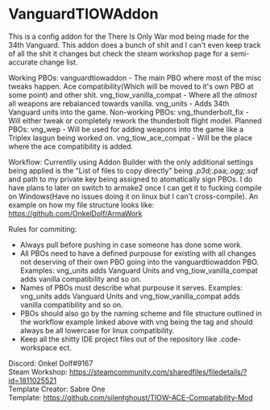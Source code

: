 # VanguardTIOWAddon
This is a config addon for the There Is Only War mod being made for the 34th Vanguard.
This addon does a bunch of shit and I can't even keep track of all the shit it changes but check the steam workshop page for a semi-accurate change list.

Working PBOs:
vanguardtiowaddon - The main PBO where most of the misc tweaks happen. Ace compatibility(Which will be moved to it's own PBO at some point) and other shit.
vng_tiow_vanilla_compat - Where all the *almost* all weapons are rebalanced towards vanilla.
vng_units - Adds 34th Vanguard units into the game.
Non-working PBOs:
vng_thunderbolt_fix - Will either tweak or completely rework the thunderbolt flight model.
Planned PBOs:
vng_wep - Will be used for adding weapons into the game like a Triplex lasgun being worked on.
vng_tiow_ace_compat - Will be the place where the ace compatibility is added.

Workflow:
Currentlly using Addon Builder with the only additional settings being applied is the "List of files to copy directly" being *.p3d;*.paa;*.ogg;*.sqf and path to my private key being assigned to atomatically sign PBOs. I do have plans to later on switch to armake2 once I can get it to fucking compile on Windows(Have no issues doing it on linux but I can't cross-compile).
An example on how my file structure looks like: https://github.com/OnkelDolf/ArmaWork

Rules for commiting:
- Always pull before pushing in case someone has done some work.
- All PBOs need to have a defined purpouse for existing with all changes not deserving of their own PBO going into the vanguardtiowaddon PBO. Examples: vng_units adds Vanguard Units and vng_tiow_vanilla_compat adds vanilla compatibility and so on.
- Names of PBOs must describe what purpouse it serves. Examples: vng_units adds Vanguard Units and vng_tiow_vanilla_compat adds vanilla compatibility and so on.
- PBOs should also go by the naming scheme and file structure outlined in the workflow example linked above with vng being the tag and should always be all lowercase for linux compatibility.
- Keep all the shitty IDE project files out of the repository like .code-workspace ect.

Discord: Onkel Dolf#9167 <br />
Steam Workshop: https://steamcommunity.com/sharedfiles/filedetails/?id=1811025521 <br />
Template Creator: Sabre One <br />
Template: https://github.com/silentghoust/TIOW-ACE-Compatability-Mod
